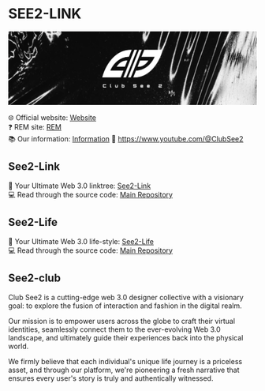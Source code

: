 # SEE2-LINK

![See2-Link-Banner](images/See2-Link-Banner.png)

:globe_with_meridians: Official website: [Website](https://see2.club)<br/>
:question: REM site: [REM](https://www.see2.club/rem)<br/>
:books: Our information: [Information](https://info.see2.club)
:movie_camera: https://www.youtube.com/@ClubSee2

## See2-Link

:microscope: Your Ultimate Web 3.0 linktree: [See2-Link](https://see2.link)<br/>
:computer: Read through the source code: [Main Repository](https://github.com/see2-club/Link)<br/>

## See2-Life

:microscope: Your Ultimate Web 3.0 life-style: [See2-Life](https://life.see2.club)<br/>
:computer: Read through the source code: [Main Repository](https://github.com/see2-club/see2Life)<br/>

## See2-club

Club See2 is a cutting-edge web 3.0 designer collective with a visionary goal: to explore the fusion of interaction and fashion in the digital realm.

Our mission is to empower users across the globe to craft their virtual identities, seamlessly connect them to the ever-evolving Web 3.0 landscape, and ultimately guide their experiences back into the physical world.

We firmly believe that each individual's unique life journey is a priceless asset, and through our platform, we're pioneering a fresh narrative that ensures every user's story is truly and authentically witnessed.

